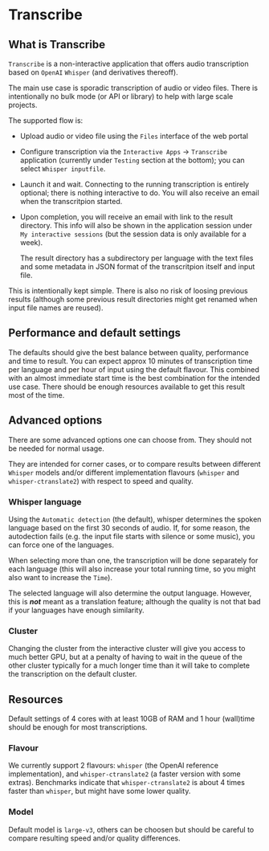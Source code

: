 # Transcribe

## What is Transcribe

`Transcribe` is a non-interactive application that offers audio transcription based on `OpenAI` `Whisper` (and derivatives thereoff).

The main use case is sporadic transcription of audio or video files. There is intentionally no bulk mode (or API or library)
to help with large scale projects.

The supported flow is:

- Upload audio or video file using the `Files` interface of the web portal

- Configure transcription via the `Interactive Apps` -> `Transcribe` application (currently under `Testing` section at the bottom);
  you can select `Whisper inputfile`.

- Launch it and wait. Connecting to the running transcription is entirely optional; there is nothing interactive to do.
  You will also receive an email when the transcritpion started.

- Upon completion, you will receive an email with link to the result directory. This info will also be shown in the application session under
  `My interactive sessions` (but the session data is only available for a week).

  The result directory has a subdirectory per language with the text files and some metadata in JSON format of the transcritpion itself and input file.


This is intentionally kept simple. There is also no risk of loosing previous results
(although some previous result directories might get renamed when input file names are reused).

## Performance and default settings

The defaults should give the best balance between quality, performance and time to result.
You can expect approx 10 minutes of transcription time per language and per hour of input using the default flavour.
This combined with an almost immediate start time is the best combination for the intended use case.
There should be enough resources available to get this result most of the time.

## Advanced options

There are some advanced options one can choose from. They should not be needed for normal usage.

They are intended for corner cases, or to compare results between different `Whisper` models and/or different implementation flavours
(`whisper` and `whisper-ctranslate2`) with respect to speed and quality.

### Whisper language

Using the `Automatic detection` (the default), whisper determines the spoken language based on the first 30 seconds of audio.
If, for some reason, the autodection fails (e.g. the input file starts with silence or some music), you can force one of the languages.

When selecting more than one, the transcription will be done separately for each language
(this will also increase your total running time, so you might also want to increase the `Time`).

The selected language will also determine the output language. However, this is ***not*** meant as a translation feature;
although the quality is not that bad if your languages have enough similarity.

### Cluster

Changing the cluster from the interactive cluster will give you access to much better GPU,
but at a penalty of having to wait in the queue of the other cluster typically for a much longer time
than it will take to complete the transcription on the default cluster.

## Resources

Default settings of 4 cores with at least 10GB of RAM and 1 hour (wall)time should be enough for most transcriptions.

### Flavour

We currently support 2 flavours: `whisper` (the OpenAI reference implementation), and `whisper-ctranslate2`
(a faster version with some extras). Benchmarks indicate that `whisper-ctranslate2` is about 4 times faster than `whisper`,
but might have some lower quality.

### Model

Default model is `large-v3`, others can be choosen but should be careful to compare resulting speed and/or quality differences.
